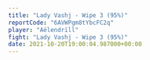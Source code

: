 ```yaml
---
title: "Lady Vashj - Wipe 3 (95%)"
reportCode: "6AVWPgm8tYbcFC2q"
player: "Aëlendrïll"
fight: "Lady Vashj - Wipe 3 (95%)"
date: 2021-10-20T19:00:04.987000+00:00
---
```

